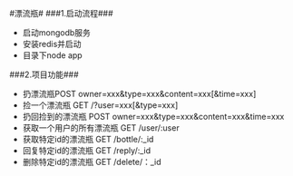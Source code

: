 #漂流瓶#
###1.启动流程###
- 启动mongodb服务
- 安装redis并启动
- 目录下node app

###2.项目功能###

- 扔漂流瓶POST owner=xxx&type=xxx&content=xxx[&time=xxx]
- 捡一个漂流瓶 GET /?user=xxx[&type=xxx]
- 扔回捡到的漂流瓶 POST owner=xxx&type=xxx&content=xxx&time=xxx
- 获取一个用户的所有漂流瓶 GET /user/:user
- 获取特定id的漂流瓶 GET /bottle/:_id
- 回复特定id的漂流瓶 GET /reply/:_id
- 删除特定id的漂流瓶 GET /delete/：_id